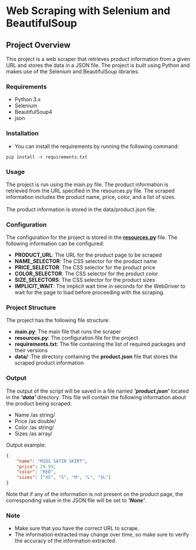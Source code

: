 # Web Scraping with Selenium and BeautifulSoup

## Project Overview ##
This project is a web scraper that retrieves product information from a given URL and stores the data in a JSON file. The project is built using Python and makes use of the Selenium and BeautifulSoup libraries.

### Requirements ###
* Python 3.x
* Selenium
* BeautifulSoup4
* json
  
### Installation ###
* You can install the requirements by running the following command:
```shell
pip install -r requirements.txt
```
### Usage ###
The project is run using the main.py file. The product information is retrieved from the URL specified in the resources.py file. The scraped information includes the product name, price, color, and a list of sizes.<br/><br/>
The product information is stored in the data/product.json file.

### Configuration ###
The configuration for the project is stored in the <b><u>resources.py</u></b> file. The following information can be configured:

* <b>PRODUCT_URL</b>: The URL for the product page to be scraped
* <b>NAME_SELECTOR</b>: The CSS selector for the product name
* <b>PRICE_SELECTOR</b>: The CSS selector for the product price
* <b>COLOR_SELECTOR</b>: The CSS selector for the product color
* <b>SIZE_SELECTORS</b>: The CSS selector for the product sizes
* <b>IMPLICIT_WAIT</b>: The implicit wait time in seconds for the WebDriver to wait for the page to load before proceeding with the scraping.

### Project Structure ###
The project has the following file structure:

* <b>main.py</b>: The main file that runs the scraper
* <b>resources.py</b>: The configuration file for the project
* <b>requirements.txt</b>: The file containing the list of required packages and their versions
* <b>data/</b> :The directory containing the <b>product.json</b> file that stores the scraped product information

### Output ###
The output of the script will be saved in a file named <i><b>'product.json'</b></i> located in the <i><b>'data'</b></i> directory. This file will contain the following information about the product being scraped:
* Name /as string/
* Price /as double/
* Color /as string/
* Sizes /as array/

Output example:
```json
{
    "name": "MIDI SATIN SKIRT",
    "price": 29.99,
    "color": "RED",
    "sizes": ["XS", "S", "M", "L", "XL"]
}
```
Note that if any of the information is not present on the product page, the corresponding value in the JSON file will be set to <b><i>'None'</i></b>.

### Note ###
* Make sure that you have the correct URL to scrape.
* The information extracted may change over time, so make sure to verify the accuracy of the information extracted.